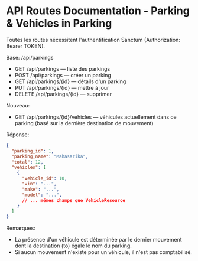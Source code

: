 # API Routes Documentation - Parking & Vehicles in Parking

Toutes les routes nécessitent l'authentification Sanctum (Authorization: Bearer TOKEN).

Base: /api/parkings

- GET /api/parkings — liste des parkings
- POST /api/parkings — créer un parking
- GET /api/parkings/{id} — détails d'un parking
- PUT /api/parkings/{id} — mettre à jour
- DELETE /api/parkings/{id} — supprimer

Nouveau:

- GET /api/parkings/{id}/vehicles — véhicules actuellement dans ce parking (basé sur la dernière destination de mouvement)

Réponse:

```json
{
  "parking_id": 1,
  "parking_name": "Mahasarika",
  "total": 12,
  "vehicles": [
    {
      "vehicle_id": 10,
      "vin": "...",
      "make": "...",
      "model": "...",
      // ... mêmes champs que VehicleResource
    }
  ]
}
```

Remarques:

- La présence d'un véhicule est déterminée par le dernier mouvement dont la destination (to) égale le nom du parking.
- Si aucun mouvement n'existe pour un véhicule, il n'est pas comptabilisé.
